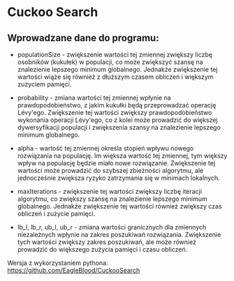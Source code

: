 # Cuckoo Search
 
## Wprowadzane dane do programu:

* populationSize - zwiększenie wartości tej zmiennej zwiększy liczbę osobników (kukułek) w populacji, co może zwiększyć szansę na znalezienie lepszego minimum globalnego. Jednakże zwiększenie tej wartości wiąże się również z dłuższym czasem obliczeń i większym zużyciem pamięci.

* probability - zmiana wartości tej zmiennej wpłynie na prawdopodobieństwo, z jakim kukułki będą przeprowadzać operację Lévy'ego. Zwiększenie tej wartości zwiększy prawdopodobieństwo wykonania operacji Lévy'ego, co z kolei może prowadzić do większej dywersyfikacji populacji i zwiększenia szansy na znalezienie lepszego minimum globalnego.

* alpha - wartość tej zmiennej określa stopień wpływu nowego rozwiązania na populację. Im większa wartość tej zmiennej, tym większy wpływ na populację będzie miało nowe rozwiązanie. Zwiększenie tej wartości może prowadzić do szybszej zbieżności algorytmu, ale jednocześnie zwiększa ryzyko zatrzymania się w minimach lokalnych.

* maxIterations - zwiększenie tej wartości zwiększy liczbę iteracji algorytmu, co zwiększy szansę na znalezienie lepszego minimum globalnego. Jednakże zwiększenie tej wartości również zwiększy czas obliczeń i zużycie pamięci.

* lb_l, lb_r, ub_l, ub_r - zmiana wartości granicznych dla zmiennych niezależnych wpłynie na zakres poszukiwań rozwiązania. Zwiększenie tych wartości zwiększy zakres poszukiwań, ale może również prowadzić do większego zużycia pamięci i czasu obliczeń.

Wersja z wykorzystaniem pythona: 
https://github.com/EagleBlood/CuckooSearch
